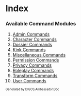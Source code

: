 ﻿Index
=====
### Available Command Modules
1. [Admin Commands](modules/admin.md)
2. [Character Commands](modules/character.md)
3. [Dossier Commands](modules/dossier.md)
4. [Kink Commands](modules/kink.md)
5. [Miscellaneous Commands](modules/miscellaneous.md)
6. [Permission Commands](modules/permission.md)
7. [Privacy Commands](modules/privacy.md)
8. [Roleplay Commands](modules/roleplay.md)
9. [Transform Commands](modules/transform.md)
10. [User Commands](modules/user.md)

<sub><sup>Generated by DIGOS.Ambassador.Doc</sup></sub>